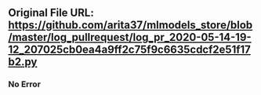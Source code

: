 ## Original File URL: https://github.com/arita37/mlmodels_store/blob/master/log_pullrequest/log_pr_2020-05-14-19-12_207025cb0ea4a9ff2c75f9c6635cdcf2e51f17b2.py<br />

### No Error